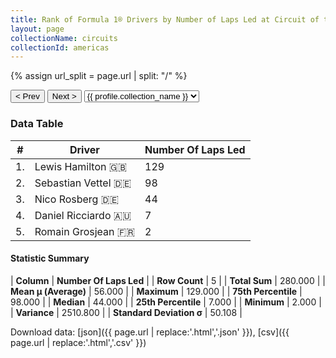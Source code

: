 ```yaml
---
title: Rank of Formula 1® Drivers by Number of Laps Led at Circuit of the Americas
layout: page
collectionName: circuits
collectionId: americas
---
```


{% assign url_split = page.url | split: "/" %}
<div id="collection-navigation">
<button onclick="selector.options[selector.selectedIndex-1].value && (window.location = selector.options[selector.selectedIndex-1].value);">&lt; Prev</button>
<button onclick="selector.options[selector.selectedIndex+1].value && (window.location = selector.options[selector.selectedIndex+1].value);">Next &gt;</button>
<select id="selector" onchange="this.options[this.selectedIndex].value && (window.location = this.options[this.selectedIndex].value);">
  {% for collectionId in site.data[page.collectionName].refs %}
    {% if collectionId == page.collectionId %}
      {% assign selected = "selected" %}
    {% else %}
      {% assign selected = "" %}
    {% endif %}
    {% assign profile = site.data[page.collectionName][collectionId].profile %}
    <option value="/f1/{{ page.collectionName }}/{{ collectionId }}/{{ url_split[4] }}" {{ selected }}>{{ profile.collection_name }}</option>
  {% endfor %}
</select>
</div>

<canvas id="chart" width="400" height="180"></canvas>
<script>
var data = {
    "datasets": [
        {
            "backgroundColor": [
                "#9C8E8D",
                "#9C8E8D",
                "#9C8E8D",
                "#9C8E8D",
                "#9C8E8D"
            ],
            "borderColor": [
                "#1D181E",
                "#1D181E",
                "#1D181E",
                "#1D181E",
                "#1D181E"
            ],
            "borderWidth": 1,
            "data": [
                129.0,
                98.0,
                44.0,
                7.0,
                2.0
            ],
            "label": "Number Of Laps Led"
        }
    ],
    "labels": [
        "Lewis Hamilton",
        "Sebastian Vettel",
        "Nico Rosberg",
        "Daniel Ricciardo",
        "Romain Grosjean"
    ]
};
var options = {
  legend: {
    display: false
  },
  scales: {
    xAxes: [{
      ticks: {
        beginAtZero: true,
        maxRotation: 180,
        display: window.innerWidth > 800
      }
    }],
    yAxes: [{
      ticks: {
        beginAtZero: true
      }
    }]
  },
  onResize: function(chart, size) {
    chart.options.scales.xAxes[0].ticks.display = size.width > 800;
  }
};
var chart = new Chart("chart", {
    data: data,
    type: 'bar',
    options: options
});
</script>



### Data Table

| # | Driver | Number Of Laps Led |
|--|--|--|
| 1. | Lewis Hamilton 🇬🇧 | 129 |
| 2. | Sebastian Vettel 🇩🇪 | 98 |
| 3. | Nico Rosberg 🇩🇪 | 44 |
| 4. | Daniel Ricciardo 🇦🇺 | 7 |
| 5. | Romain Grosjean 🇫🇷 | 2 |

#### Statistic Summary

| **Column** | **Number Of Laps Led** |
| **Row Count** | 5 |
| **Total Sum** | 280.000 |
| **Mean μ (Average)** | 56.000 |
| **Maximum** | 129.000 |
| **75th Percentile** | 98.000 |
| **Median** | 44.000 |
| **25th Percentile** | 7.000 |
| **Minimum** | 2.000 |
| **Variance** | 2510.800 |
| **Standard Deviation σ** | 50.108 |

Download data: [json]({{ page.url | replace:'.html','.json' }}), [csv]({{ page.url | replace:'.html','.csv' }})
